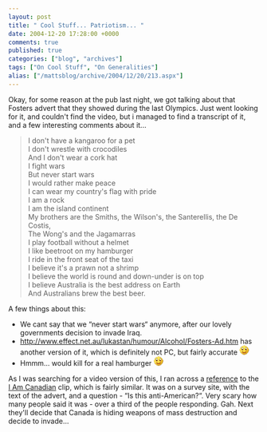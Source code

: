 ```yaml
---
layout: post
title: " Cool Stuff... Patriotism... "
date: 2004-12-20 17:28:00 +0000
comments: true
published: true
categories: ["blog", "archives"]
tags: ["On Cool Stuff", "On Generalities"]
alias: ["/mattsblog/archive/2004/12/20/213.aspx"]
---
```

<!-- more -->

<P>Okay, for some reason at the pub last night, we got talking about that Fosters advert that they showed during the last Olympics. Just went looking for it, and couldn't find the video, but i managed to find a transcript of it, and a few interesting comments about it...</P>
 <BLOCKQUOTE>
 <P>
 I don't have a kangaroo for a pet<BR>I don't wrestle with crocodiles<BR>And I don't wear a cork hat<BR>I fight wars<BR>But never start wars<BR>I would rather make peace<BR>I can wear my country's flag with pride<BR>I am a rock<BR>I am the island continent<BR>My brothers are the Smiths, the Wilson's, the Santerellis, the De Costis,<BR>The Wong's and the Jagamarras<BR>I play football without a helmet<BR>I like beetroot on my hamburger<BR>I ride in the front seat of the taxi<BR>I believe it's a prawn not a shrimp<BR>I believe the world is round and down-under is on top<BR>I believe Australia is the best address on Earth<BR>And Australians brew the best beer.<BR>
 </P></BLOCKQUOTE>
 <P>A few things about this:</P>
 <UL>
 <LI>We cant say that we &#8220;never start wars&#8220; anymore, after our lovely governments decision to invade Iraq.</LI>
 <LI><A href="http://www.effect.net.au/lukastan/humour/Alcohol/Fosters-Ad.htm">http://www.effect.net.au/lukastan/humour/Alcohol/Fosters-Ad.htm</A>&nbsp;has another version of it, which is definitely not PC, but fairly accurate <IMG alt=":)" class="emoticon" src="/images/emotions/emotion-1.gif" border=0></LI>
 <LI>Hmmm... would kill for a real hamburger <IMG alt=":)" class="emoticon" src="/images/emotions/emotion-1.gif" border=0></LI></UL>
 <P>As I was searching for a video version of this, I ran across a <A href="http://surveycentral.org/survey/6004.html">reference</A> to the <A href="/images/iamcanadian.mpeg">I Am Canadian</A> clip, which is fairly similar. It was on a survey site, with the text of the advert, and a question -&nbsp;&#8220;Is this anti-American?&#8220;. Very scary how many people said&nbsp;it was - over a third of the people responding. Gah.&nbsp;Next they'll decide that Canada is hiding weapons of mass destruction and decide to invade...</P>
